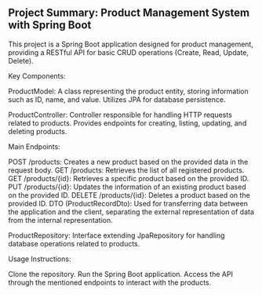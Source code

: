 
## Project Summary: Product Management System with Spring Boot

This project is a Spring Boot application designed for product management, providing a RESTful API for basic CRUD operations (Create, Read, Update, Delete).

Key Components:

ProductModel: A class representing the product entity, storing information such as ID, name, and value. Utilizes JPA for database persistence.

ProductController: Controller responsible for handling HTTP requests related to products. Provides endpoints for creating, listing, updating, and deleting products.

Main Endpoints:

POST /products: Creates a new product based on the provided data in the request body.
GET /products: Retrieves the list of all registered products.
GET /products/{id}: Retrieves a specific product based on the provided ID.
PUT /products/{id}: Updates the information of an existing product based on the provided ID.
DELETE /products/{id}: Deletes a product based on the provided ID.
DTO (ProductRecordDto): Used for transferring data between the application and the client, separating the external representation of data from the internal representation.

ProductRepository: Interface extending JpaRepository for handling database operations related to products.

Usage Instructions:

Clone the repository.
Run the Spring Boot application.
Access the API through the mentioned endpoints to interact with the products.
